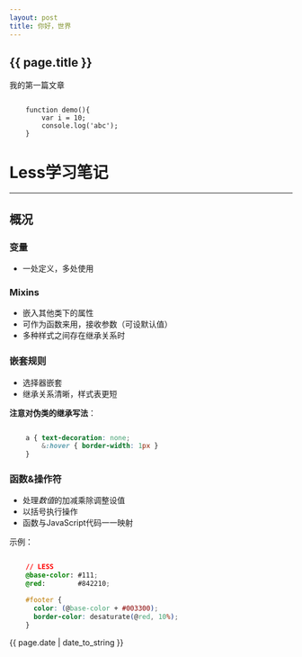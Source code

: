 ```yaml
---
layout: post
title: 你好，世界
---
```

## {{ page.title }}

我的第一篇文章

```javascript%

	function demo(){
		var i = 10;
		console.log('abc');
	}
```

# Less学习笔记
-----------------------------------

## 概况
### 变量
- 一处定义，多处使用

### Mixins
- 嵌入其他类下的属性
- 可作为函数来用，接收参数（可设默认值）
- 多种样式之间存在继承关系时

### 嵌套规则
- 选择器嵌套
- 继承关系清晰，样式表更短

**注意对伪类的继承写法**：

```css

	a { text-decoration: none;
      	&:hover { border-width: 1px }
    }
```

### 函数&操作符
- 处理*数值*的加减乘除调整设值
- 以括号执行操作
- 函数与JavaScript代码一一映射

示例：

```css

	// LESS
	@base-color: #111;
	@red:        #842210;

	#footer {
	  color: (@base-color + #003300);
	  border-color: desaturate(@red, 10%);
	}
```

{{ page.date | date_to_string }}